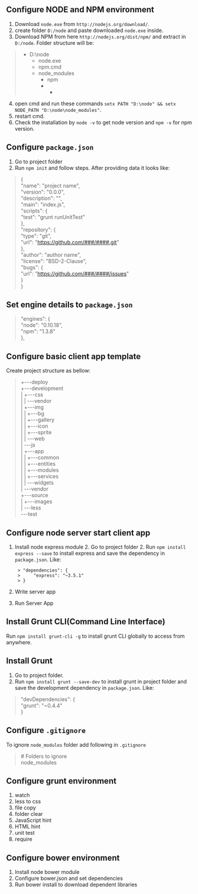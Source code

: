 ## Configure NODE and NPM environment
1. Download `node.exe` from `http://nodejs.org/download/`.
2. create folder `D:/node` and paste downloaded `node.exe` inside.
3. Download NPM from here `http://nodejs.org/dist/npm/` and extract in `D:/node`. Folder structure will be:
>	- D:\node 
>		- node.exe  
>		- npm.cmd  
>		- node_modules  
>			- npm  
>			- *  

4. open cmd and run these commands `setx PATH "D:\node" && setx NODE_PATH "D:\node\node_modules"`.
5. restart cmd.
6. Check the installation by `node -v` to get node version and `npm -v` for npm version.

## Configure `package.json`
1. Go to project folder 
2. Run `npm init` and follow steps. After providing data it looks like:
> {  
>   "name": "project name",  
>   "version": "0.0.0",  
>   "description": "",  
>   "main": "index.js",  
>   "scripts": {  
>     "test": "grunt runUnitTest"  
>   },  
>   "repository": {  
>     "type": "git",  
>     "url": "https://github.com/###/####.git"  
>   },  
>   "author": "author name",  
>   "license": "BSD-2-Clause",  
>   "bugs": {  
>     "url": "https://github.com/###/####/issues"  
>   }  
> }  

## Set engine details to `package.json`
> "engines": {  
>   "node": "0.10.18",  
>   "npm": "1.3.8"  
> },  

## Configure basic client app template
Create project structure as bellow:
> +---deploy  
> +---development  
> |   +---css  
> |   |   \---vendor  
> |   +---img  
> |   |   +---bg  
> |   |   +---gallery  
> |   |   +---icon  
> |   |   +---sprite  
> |   |   \---web  
> |   \---js  
> |       +---app  
> |       |   +---common  
> |       |   +---entities  
> |       |   +---modules  
> |       |   +---services  
> |       |   \---widgets  
> |       \---vendor  
> +---source  
> |   +---images  
> |   \---less  
> \---test  

## Configure node server start client app
1. Install node express module
	2. Go to project folder
 	2. Run `npm install express --save` to install express and save the dependency in `package.json`. Like:

        > "dependencies": {  
        >     "express": "~3.5.1"  
        > }  
2. Write server app
3. Run Server App

  

## Install Grunt CLI(Command Line Interface)
Run `npm install grunt-cli -g` to install grunt CLI globally to access from anywhere.

## Install Grunt 
1. Go to project folder.
2. Run `npm install grunt --save-dev` to install grunt in project folder and save the development dependency in `package.json`. Like:

> "devDependencies": {  
>     "grunt": "~0.4.4"  
>   }  

## Configure `.gitignore`
To ignore `node_modules` folder add following in `.gitignore`
> \# Folders to ignore  
> node_modules

## Configure grunt environment
1. watch
2. less to css
3. file copy 
4. folder clear
5. JavaScript hint
6. HTML hint
7. unit test
8. require

## Configure bower environment
1. Install node bower module
2. Configure bower.json and set dependencies
3. Run bower install to download dependent libraries





